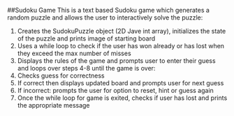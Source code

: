##Sudoku Game
This is a text based Sudoku game which generates a random puzzle and allows the user to interactively solve the puzzle:
1. Creates the SudokuPuzzle object (2D Jave int array), initializes the state of the puzzle and prints image of starting board
2. Uses a while loop to check if the user has won already or has lost when they exceed the max number of misses
3. Displays the rules of the game and prompts user to enter their guess and loops over steps 4-8 until the game is over:
4. Checks guess for correctness
5. If correct then displays updated board and prompts user for next guess
6. If incorrect: prompts the user for option to reset, hint or guess again
7. Once the while loop for game is exited, checks if user has lost and prints the appropriate message

